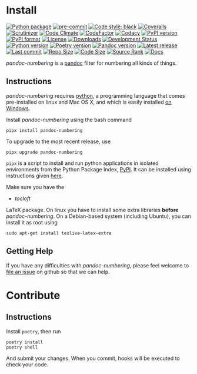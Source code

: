 Install
=======

[![Python package](https://github.com/chdemko/pandoc-numbering/workflows/Python%20package/badge.svg?branch=develop)](https://github.com/chdemko/pandoc-numbering/actions/workflows/python-package.yml)
[![pre-commit](https://img.shields.io/badge/pre--commit-enabled-brightgreen?logo=pre-commit)](https://github.com/pre-commit/pre-commit)
[![Code style: black](https://img.shields.io/badge/code%20style-black-000000.svg)](https://pypi.org/project/black/)
[![Coveralls](https://img.shields.io/coveralls/github/chdemko/pandoc-numbering/develop.svg?logo=Codecov&logoColor=white)](https://coveralls.io/github/chdemko/pandoc-numbering?branch=develop)
[![Scrutinizer](https://img.shields.io/scrutinizer/g/chdemko/pandoc-numbering.svg?logo=scrutinizer)](https://scrutinizer-ci.com/g/chdemko/pandoc-numbering/)
[![Code Climate](https://codeclimate.com/github/chdemko/pandoc-numbering/badges/gpa.svg)](https://codeclimate.com/github/chdemko/pandoc-numbering/)
[![CodeFactor](https://img.shields.io/codefactor/grade/github/chdemko/pandoc-numbering/develop.svg?logo=codefactor)](https://www.codefactor.io/repository/github/chdemko/pandoc-numbering)
[![Codacy](https://img.shields.io/codacy/grade/36051716c52147bca7a7f4c1ca6bc998.svg?logo=codacy)](https://app.codacy.com/gh/chdemko/pandoc-numbering/dashboard)
[![PyPI version](https://img.shields.io/pypi/v/pandoc-numbering.svg?logo=pypi&logoColor=white)](https://pypi.org/project/pandoc-numbering/)
[![PyPI format](https://img.shields.io/pypi/format/pandoc-numbering.svg?logo=pypi&logoColor=white)](https://pypi.org/project/pandoc-numbering/)
[![License](https://img.shields.io/pypi/l/pandoc-numbering.svg?logo=pypi&logoColor=white)](https://raw.githubusercontent.com/chdemko/pandoc-numbering/develop/LICENSE)
[![Downloads](https://img.shields.io/pypi/dm/pandoc-numbering?logo=pypi&logoColor=white)](https://pepy.tech/project/pandoc-numbering)
[![Development Status](https://img.shields.io/pypi/status/pandoc-numbering.svg?logo=pypi&logoColor=white)](https://pypi.org/project/pandoc-numbering/)
[![Python version](https://img.shields.io/pypi/pyversions/pandoc-numbering.svg?logo=Python&logoColor=white)](https://pypi.org/project/pandoc-numbering/)
[![Poetry version](https://img.shields.io/badge/poetry-1.2%20|%201.3%20|%201.4%20|%201.5%20|%201.6%20|%201.7%20|%201.8-blue.svg?logo=poetry)](https://python-poetry.org/)
[![Pandoc version](https://img.shields.io/badge/pandoc-2.14%20|%202.15%20|%202.16%20|%202.17%20|%202.18%20|%202.19%20|%203.0%20|%203.1%20|%203.2%20|%203.3-blue.svg?logo=markdown)](https://pandoc.org/)
[![Latest release](https://img.shields.io/github/release-date/chdemko/pandoc-numbering.svg?logo=github)](https://github.com/chdemko/pandoc-numbering/releases)
[![Last commit](https://img.shields.io/github/last-commit/chdemko/pandoc-numbering/develop?logo=github)](https://github.com/chdemko/pandoc-numbering/commit/develop/)
[![Repo Size](https://img.shields.io/github/repo-size/chdemko/pandoc-numbering.svg?logo=github)](http://pandoc-numbering.readthedocs.io/en/latest/)
[![Code Size](https://img.shields.io/github/languages/code-size/chdemko/pandoc-numbering.svg?logo=github)](http://pandoc-numbering.readthedocs.io/en/latest/)
[![Source Rank](https://img.shields.io/librariesio/sourcerank/pypi/pandoc-numbering.svg?logo=libraries.io&logoColor=white)](https://libraries.io/pypi/pandoc-numbering)
[![Docs](https://img.shields.io/readthedocs/pandoc-numbering.svg?logo=read-the-docs&logoColor=white)](http://pandoc-numbering.readthedocs.io/en/latest/)

*pandoc-numbering* is a [pandoc] filter for numbering all kinds of things.

[pandoc]: http://pandoc.org/

Instructions
------------

*pandoc-numbering* requires [python], a programming language that comes
pre-installed on linux and Mac OS X, and which is easily installed
[on Windows].

Install *pandoc-numbering* using the bash command

~~~{prompt} bash
pipx install pandoc-numbering
~~~

To upgrade to the most recent release, use

~~~{prompt} bash
pipx upgrade pandoc-numbering
~~~

`pipx` is a script to install and run python applications in isolated environments from the Python Package Index, [PyPI]. It can be installed using instructions given [here](https://pipx.pypa.io/stable/).

Make sure you have the

* *tocloft*

LaTeX package. On linux you have to install some extra libraries **before**
*pandoc-numbering*. On a Debian-based system (including Ubuntu), you can
install it as root using

~~~{prompt} bash
sudo apt-get install texlive-latex-extra
~~~

[python]: https://www.python.org/
[on Windows]: https://www.python.org/downloads/windows/
[PyPI]: https://pypi.python.org/pypi


Getting Help
------------

If you have any difficulties with *pandoc-numbering*, please feel welcome to
[file an issue] on github so that we can help.

[file an issue]: https://github.com/chdemko/pandoc-numbering/issues

Contribute
==========

Instructions
------------

Install `poetry`, then run

~~~{prompt} bash
poetry install
poetry shell
~~~

And submit your changes. When you commit, hooks will be executed to check
your code.

